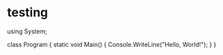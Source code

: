 # testing

using System;

class Program
{
    static void Main()
    {
        Console.WriteLine("Hello, World!");
    }
}

